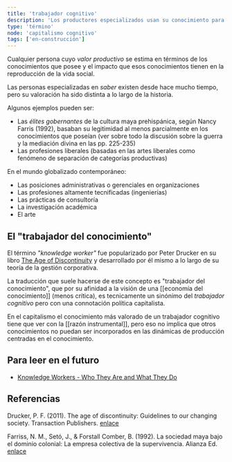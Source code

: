 ```yaml
---
title: 'trabajador cognitivo'
description: 'Los productores especializados usan su conocimiento para operar cambios en el mundo o en sus representaciones'
type: 'término'
node: 'capitalismo cognitivo'
tags: ['en-construcción']
---
```


Cualquier persona cuyo *valor productivo* se estima en términos de los conocimientos que posee y el impacto que esos conocimientos tienen en la reproducción de la vida social.

Las personas especializadas en *saber* existen desde hace mucho tiempo, pero su valoración ha sido distinta a lo largo de la historia.

Algunos ejemplos pueden ser:

- Las *élites gobernantes* de la cultura maya prehispánica, según Nancy Farris (1992), basaban su legitimidad al menos parcialmente en los conocimientos que poseían (ver sobre todo la discusión sobre la guerra y la mediación divina en las pp. 225-235)
- Las profesiones liberales (basadas en las artes liberales como fenómeno de separación de categorías productivas)

En el mundo globalizado contemporáneo:

- Las posiciones administrativas o gerenciales en organizaciones
- Las profesiones altamente tecnificadas (ingenierías)
- Las prácticas de consultoría
- La investigación académica
- El arte

## El "trabajador del conocimiento"

El término *"knowledge worker"* fue popularizado por Peter Drucker en su libro [The Age of Discontinuity](http://www.amazon.com/exec/obidos/tg/detail/-/1560006188/bigdogsbowlofbis/) y desarrollado por él mismo a lo largo de su teoría de la gestión corporativa.

La traducción que suele hacerse de este concepto es "trabajador del conocimiento", que por su afinidad a la visión de una [[economía del conocimiento]] (menos crítica), es tecnicamente un sinónimo del *trabajador cognitivo* pero con una connotación política capitalista.

En el capitalismo el conocimiento más valorado de un trabajador cognitivo tiene que ver con la [[razón instrumental]], pero eso no implica que otros conocimientos no puedan ser incorporados en las dinámicas de producción centradas en el conocimiento.

## Para leer en el futuro

- [Knowledge Workers - Who They Are and What They Do](https://corporatefinanceinstitute.com/resources/knowledge/other/knowledge-workers/)

## Referencias

Drucker, P. F. (2011). The age of discontinuity: Guidelines to our changing society. Transaction Publishers. [enlace](https://books.google.com/books?hl=es&lr=&id=1Zp7_rJ1vcMC&oi=fnd&pg=PP1&dq=the+age+of+discontinuity&ots=2zmNxosG5e&sig=tttxFL8yWSeEWMg16g9V_iNfHNQ)

Farriss, N. M., Setó, J., & Forstall Comber, B. (1992). La sociedad maya bajo el dominio colonial: La empresa colectiva de la supervivencia. Alianza Ed. [enlace](https://archive.org/details/FarrisNancy.LaSociedadMayaBajoElDominioColonial1992)
